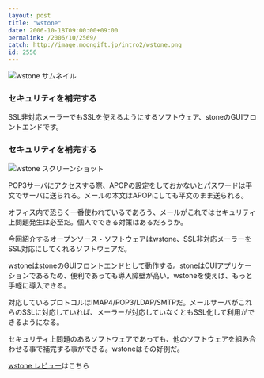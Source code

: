 ```yaml
---
layout: post
title: "wstone"
date: 2006-10-18T09:00:00+09:00
permalink: /2006/10/2569/
catch: http://image.moongift.jp/intro2/wstone.png
id: 2556
---
```

 ![wstone サムネイル](http://image.moongift.jp/intro2/wstone.t.png "wstone サムネイル")
  

### セキュリティを補完する
  
SSL非対応メーラーでもSSLを使えるようにするソフトウェア、stoneのGUIフロントエンドです。  
<!--more-->  

### セキュリティを補完する
  

![wstone スクリーンショット](http://image.moongift.jp/intro2/wstone.png "wstone スクリーンショット")

  

POP3サーバにアクセスする際、APOPの設定をしておかないとパスワードは平文でサーバに送られる。メールの本文はAPOPにしても平文のまま送られる。

  

オフィス内で恐らく一番使われているであろう、メールがこれではセキュリティ上問題発生は必至だ。個人でできる対策はあるだろうか。

  

今回紹介するオープンソース・ソフトウェアはwstone、SSL非対応メーラーをSSL対応にしてくれるソフトウェアだ。

  

wstoneはstoneのGUIフロントエンドとして動作する。stoneはCUIアプリケーションであるため、便利であっても導入障壁が高い。wstoneを使えば、もっと手軽に導入できる。

  

対応しているプロトコルはIMAP4/POP3/LDAP/SMTPだ。メールサーバがこれらのSSLに対応していれば、メーラーが対応していなくともSSL化して利用ができるようになる。

  

セキュリティ上問題のあるソフトウェアであっても、他のソフトウェアを組み合わせる事で補完する事ができる。wstoneはその好例だ。

  

[wstone レビュー](http://oss.moongift.jp/review/i-2570.html)はこちら


